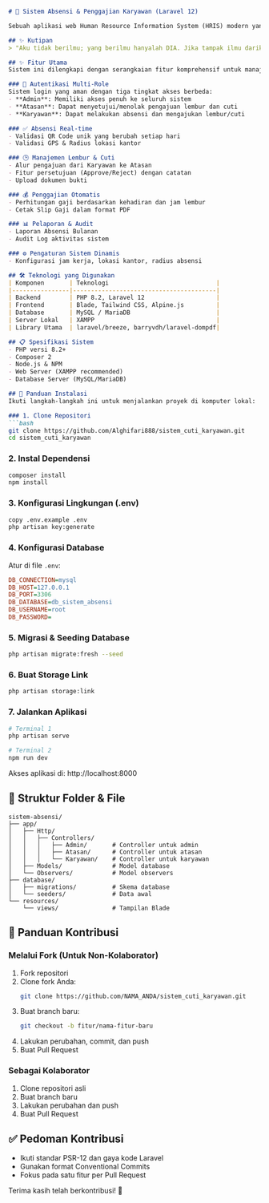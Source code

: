 ```markdown
# 💼 Sistem Absensi & Penggajian Karyawan (Laravel 12)

Sebuah aplikasi web Human Resource Information System (HRIS) modern yang dibangun dari nol menggunakan Laravel 12. Proyek ini dirancang sebagai studi kasus nyata untuk mempelajari arsitektur Laravel secara profesional.

## ✨ Kutipan
> "Aku tidak berilmu; yang berilmu hanyalah DIA. Jika tampak ilmu dariku, itu hanyalah pantulan dari Cahaya-Nya."

## ✨ Fitur Utama
Sistem ini dilengkapi dengan serangkaian fitur komprehensif untuk manajemen karyawan:

### 👤 Autentikasi Multi-Role
Sistem login yang aman dengan tiga tingkat akses berbeda:
- **Admin**: Memiliki akses penuh ke seluruh sistem
- **Atasan**: Dapat menyetujui/menolak pengajuan lembur dan cuti
- **Karyawan**: Dapat melakukan absensi dan mengajukan lembur/cuti

### ✅ Absensi Real-time
- Validasi QR Code unik yang berubah setiap hari
- Validasi GPS & Radius lokasi kantor

### 🕒 Manajemen Lembur & Cuti
- Alur pengajuan dari Karyawan ke Atasan
- Fitur persetujuan (Approve/Reject) dengan catatan
- Upload dokumen bukti

### 💰 Penggajian Otomatis
- Perhitungan gaji berdasarkan kehadiran dan jam lembur
- Cetak Slip Gaji dalam format PDF

### 📊 Pelaporan & Audit
- Laporan Absensi Bulanan
- Audit Log aktivitas sistem

### ⚙️ Pengaturan Sistem Dinamis
- Konfigurasi jam kerja, lokasi kantor, radius absensi

## 🛠️ Teknologi yang Digunakan
| Komponen       | Teknologi                              |
|----------------|----------------------------------------|
| Backend        | PHP 8.2, Laravel 12                    |
| Frontend       | Blade, Tailwind CSS, Alpine.js         |
| Database       | MySQL / MariaDB                        |
| Server Lokal   | XAMPP                                  |
| Library Utama  | laravel/breeze, barryvdh/laravel-dompdf|

## 📋 Spesifikasi Sistem
- PHP versi 8.2+
- Composer 2
- Node.js & NPM
- Web Server (XAMPP recommended)
- Database Server (MySQL/MariaDB)

## 🚀 Panduan Instalasi
Ikuti langkah-langkah ini untuk menjalankan proyek di komputer lokal:

### 1. Clone Repositori
```bash
git clone https://github.com/Alghifari888/sistem_cuti_karyawan.git
cd sistem_cuti_karyawan
```

### 2. Instal Dependensi
```bash
composer install
npm install
```

### 3. Konfigurasi Lingkungan (.env)
```bash
copy .env.example .env
php artisan key:generate
```

### 4. Konfigurasi Database
Atur di file `.env`:
```ini
DB_CONNECTION=mysql
DB_HOST=127.0.0.1
DB_PORT=3306
DB_DATABASE=db_sistem_absensi
DB_USERNAME=root
DB_PASSWORD=
```

### 5. Migrasi & Seeding Database
```bash
php artisan migrate:fresh --seed
```

### 6. Buat Storage Link
```bash
php artisan storage:link
```

### 7. Jalankan Aplikasi
```bash
# Terminal 1
php artisan serve

# Terminal 2
npm run dev
```

Akses aplikasi di: http://localhost:8000

## 📁 Struktur Folder & File
```
sistem-absensi/
├── app/
│   ├── Http/
│   │   ├── Controllers/
│   │   │   ├── Admin/       # Controller untuk admin
│   │   │   ├── Atasan/      # Controller untuk atasan
│   │   │   └── Karyawan/    # Controller untuk karyawan
│   ├── Models/              # Model database
│   └── Observers/           # Model observers
├── database/
│   ├── migrations/          # Skema database
│   └── seeders/             # Data awal
└── resources/
    └── views/               # Tampilan Blade
```

## 📣 Panduan Kontribusi
### Melalui Fork (Untuk Non-Kolaborator)
1. Fork repositori
2. Clone fork Anda:
   ```bash
   git clone https://github.com/NAMA_ANDA/sistem_cuti_karyawan.git
   ```
3. Buat branch baru:
   ```bash
   git checkout -b fitur/nama-fitur-baru
   ```
4. Lakukan perubahan, commit, dan push
5. Buat Pull Request

### Sebagai Kolaborator
1. Clone repositori asli
2. Buat branch baru
3. Lakukan perubahan dan push
4. Buat Pull Request

## ✅ Pedoman Kontribusi
- Ikuti standar PSR-12 dan gaya kode Laravel
- Gunakan format Conventional Commits
- Fokus pada satu fitur per Pull Request

Terima kasih telah berkontribusi! 🙌
```
